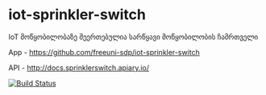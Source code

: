 # iot-sprinkler-switch
IoT მოწყობილობაზე შეერთებულია სარწყავი მოწყობილობის ჩამრთველი


App - https://github.com/freeuni-sdp/iot-sprinkler-switch

API - http://docs.sprinklerswitch.apiary.io/

[![Build Status](https://travis-ci.org/freeuni-sdp/iot-sprinkler-switch.svg?branch=master)](https://travis-ci.org/freeuni-sdp/iot-sprinkler-switch)
